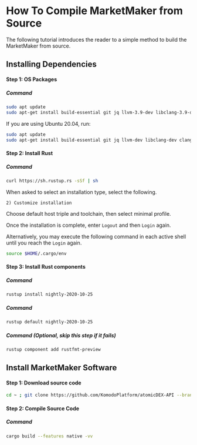 # How To Compile MarketMaker from Source

The following tutorial introduces the reader to a simple method to build the MarketMaker from source.

## Installing Dependencies

#### Step 1: OS Packages

##### Command

```bash
sudo apt update
sudo apt-get install build-essential git jq llvm-3.9-dev libclang-3.9-dev clang-3.9 cmake libssl-dev pkg-config
```

If you are using Ubuntu 20.04, run:

```bash
sudo apt update
sudo apt-get install build-essential git jq llvm-dev libclang-dev clang cmake libssl-dev pkg-config
```

#### Step 2: Install Rust

##### Command

```bash
curl https://sh.rustup.rs -sSf | sh
```

When asked to select an installation type, select the following.

```
2) Customize installation
```

Choose default host triple and toolchain, then select minimal profile.

<collapse-text hidden title="Sample Output">

```
$ curl https://sh.rustup.rs -sSf | sh
info: downloading installer

Welcome to Rust!

This will download and install the official compiler for the Rust programming
language, and its package manager, Cargo.

It will add the cargo, rustc, rustup and other commands to Cargo's bin
directory, located at:

  /home/mylo/.cargo/bin

This path will then be added to your PATH environment variable by modifying the
profile file located at:

  /home/mylo/.profile

You can uninstall at any time with rustup self uninstall and these changes will
be reverted.

Current installation options:

   default host triple: x86_64-unknown-linux-gnu
     default toolchain: stable
  modify PATH variable: yes

1) Proceed with installation (default)
2) Customize installation
3) Cancel installation
>2

I'm going to ask you the value of each of these installation options.
You may simply press the Enter key to leave unchanged.

Default host triple?


Default toolchain? (stable/beta/nightly/none)


Profile (which tools and data to install)? (minimal/default/complete)
minimal

info: syncing channel updates for 'stable-x86_64-unknown-linux-gnu'
info: latest update on 2019-07-04, rust version 1.36.0 (a53f9df32 2019-07-03)
info: downloading component 'rustc'
info: downloading component 'rust-std'
info: downloading component 'cargo'
...
...
info: downloading component 'rust-docs'
info: installing component 'rustc'
 91.1 MiB /  91.1 MiB (100 %)  17.7 MiB/s in  5s ETA:  0s
info: installing component 'rust-std'
....
...
 stable installed - rustc 1.36.0 (a53f9df32 2019-07-03)


Rust is installed now. Great!

To get started you need Cargo's bin directory ($HOME/.cargo/bin) in your PATH
environment variable. Next time you log in this will be done automatically.

To configure your current shell run source $HOME/.cargo/env

```

</collapse-text>

Once the installation is complete, enter `Logout` and then `Login` again.

Alternatively, you may execute the following command in each active shell until you reach the `Login` again.

```bash
source $HOME/.cargo/env
```

#### Step 3: Install Rust components

##### Command

```bash
rustup install nightly-2020-10-25
```

<collapse-text hidden title="Sample Output">

```
$ rustup install nightly-2020-10-25
info: syncing channel updates for 'nightly-2020-10-25-x86_64-unknown-linux-gnu'
696.1 KiB / 696.1 KiB (100 %) 567.6 KiB/s in  2s ETA:  0s
info: latest update on 2020-10-25, rust version 1.49.0-nightly (ffa2e7ae8 2020-10-24)
info: downloading component 'cargo'
  5.3 MiB /   5.3 MiB (100 %) 426.6 KiB/s in  3s ETA:  0s
info: downloading component 'clippy'
  2.4 MiB /   2.4 MiB (100 %) 527.6 KiB/s in  2s ETA:  0s
info: downloading component 'rust-docs'
 13.6 MiB /  13.6 MiB (100 %)   4.3 MiB/s in  3s ETA:  0s
info: downloading component 'rust-std'
 22.3 MiB /  22.3 MiB (100 %)   7.1 MiB/s in  4s ETA:  0s
info: downloading component 'rustc'
 55.1 MiB /  55.1 MiB (100 %)  10.7 MiB/s in  7s ETA:  0s
info: downloading component 'rustfmt'
  3.6 MiB /   3.6 MiB (100 %) 289.6 KiB/s in  2s ETA:  0s
info: installing component 'cargo'
info: Defaulting to 500.0 MiB unpack ram
  5.3 MiB /   5.3 MiB (100 %)   4.4 MiB/s in  1s ETA:  0s
info: installing component 'clippy'
info: installing component 'rust-docs'
 13.6 MiB /  13.6 MiB (100 %)   3.8 MiB/s in  3s ETA:  0s
info: installing component 'rust-std'
 22.3 MiB /  22.3 MiB (100 %)   4.0 MiB/s in  5s ETA:  0s
info: installing component 'rustc'
 55.1 MiB /  55.1 MiB (100 %)   4.6 MiB/s in 12s ETA:  0s
info: installing component 'rustfmt'

  nightly-2020-10-25-x86_64-unknown-linux-gnu installed - rustc 1.49.0-nightly (ffa2e7ae8 2020-10-24)

info: checking for self-updates
info: downloading self-update

```

</collapse-text>

##### Command

```bash
rustup default nightly-2020-10-25
```

<collapse-text hidden title="Sample Output">

```
$ rustup default nightly-2020-10-25
info: using existing install for 'nightly-2020-10-25-x86_64-unknown-linux-gnu'
info: default toolchain set to 'nightly-2020-10-25-x86_64-unknown-linux-gnu'

  nightly-2020-10-25-x86_64-unknown-linux-gnu unchanged - rustc 1.49.0-nightly (ffa2e7ae8 2020-10-24)
```

</collapse-text>

##### Command (Optional, skip this step if it fails)

```bash
rustup component add rustfmt-preview
```

<collapse-text hidden title="Sample Output">

```
$ rustup component add rustfmt-preview
info: downloading component 'rustfmt'
  2.9 MiB /   2.9 MiB (100 %) 928.6 KiB/s in  1s ETA:  0s
info: installing component 'rustfmt'
```

</collapse-text>

## Install MarketMaker Software

#### Step 1: Download source code

```bash
cd ~ ; git clone https://github.com/KomodoPlatform/atomicDEX-API --branch mm2.1 --single-branch && cd atomicDEX-API
```

<collapse-text hidden title="Sample Output">

```
$cd ~ ; git clone https://github.com/KomodoPlatform/atomicDEX-API --branch mm2.1 --single-branch && cd atomicDEX-API
Cloning into 'atomicDEX-API'...
remote: Enumerating objects: 34, done.
remote: Counting objects: 100% (34/34), done.
remote: Compressing objects: 100% (23/23), done.
remote: Total 107436 (delta 14), reused 21 (delta 11), pack-reused 107402
Receiving objects: 100% (107436/107436), 194.19 MiB | 9.59 MiB/s, done.
Resolving deltas: 100% (84045/84045), done.
```

</collapse-text>

#### Step 2: Compile Source Code

##### Command

```bash
cargo build --features native -vv
```

<collapse-text hidden title="Sample Output">

```
…
…
    Finished dev [optimized + debuginfo] target(s) in 6m 40s
```

</collapse-text>
